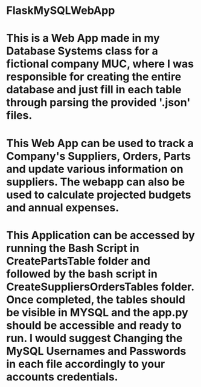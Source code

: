 # FlaskMySQLWebApp
 
# This is a Web App made in my Database Systems class for a fictional company MUC, where I was responsible for creating the entire database and just fill in each table through parsing the provided '.json' files.

# This Web App can be used to track a Company's Suppliers, Orders, Parts and update various information on suppliers. The webapp can also be used to calculate projected budgets and annual expenses.

# This Application can be accessed by running the Bash Script in CreatePartsTable folder and followed by the bash script in CreateSuppliersOrdersTables folder. Once completed, the tables should be visible in MYSQL and the app.py should be accessible and ready to run. I would suggest Changing the MySQL Usernames and Passwords in each file accordingly to your accounts credentials.
